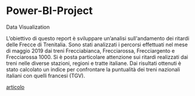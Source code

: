 # Power-BI-Project
Data Visualization

L’obiettivo di questo report è sviluppare un’analisi sull'andamento dei ritardi delle Frecce di Trenitalia.
Sono stati analizzati i percorsi effettuati nel mese di maggio 2019 dai treni Frecciabianca, Frecciarossa, Frecciargento e Frecciarossa 1000.
Si è posta particolare attenzione sui ritardi realizzati dai treni nelle diverse stazioni, regioni e tratte italiane.
Dai risultati ottenuti è stato calcolato un indice per confrontare la puntualità dei treni nazionali italiani con quelli francesi (TGV).

[articolo](file:///C:/Users/GiuliaChiaretti/Desktop/UNI/Primo%20anno/MAN%20e%20VIZ/PROGETTO%20VIZ%20GIULIA/REPORT%20HTML_v3/articolo.html)
